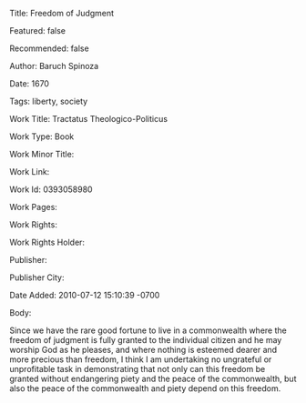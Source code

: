 Title: Freedom of Judgment

Featured: false

Recommended: false

Author: Baruch Spinoza

Date: 1670

Tags: liberty, society

Work Title: Tractatus Theologico-Politicus

Work Type: Book

Work Minor Title:  

Work Link: 

Work Id:  0393058980

Work Pages:  

Work Rights:  

Work Rights Holder:  

Publisher:  

Publisher City:  

Date Added: 2010-07-12 15:10:39 -0700

Body:

Since we have the rare good fortune to live in a commonwealth where the freedom of judgment is fully granted to the individual citizen and he may worship God as he pleases, and where nothing is esteemed dearer and more precious than freedom, I think I am undertaking no ungrateful or unprofitable task in demonstrating that not only can this freedom be granted without endangering piety and the peace of the commonwealth, but also the peace of the commonwealth and piety depend on this freedom.


